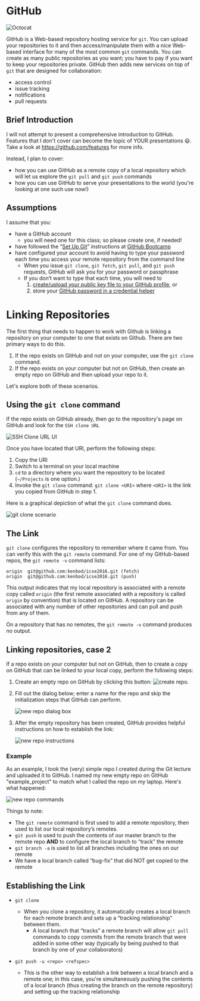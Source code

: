 # GitHub

![Octocat](https://github.com/kenbod/markdown_github_01/blob/master/resources/Octocat.png "GitHub's Mascot")

GitHub is a Web-based repository hosting service for `git`. You can upload your repositories to it and then
access/manipulate them with a nice Web-based interface for many of the most common `git` commands. You
can create as many public repositories as you want; you have to pay if you want to keep your repositories private.
GitHub then adds new services on top of `git` that are designed for collaboration:

* access control
* issue tracking
* notifications
* pull requests

## Brief Introduction

I will not attempt to present a comprehensive introduction to GitHub. Features that I don't cover can become the topic of YOUR presentations :smiley:. Take a look at <https://github.com/features> for more info.

Instead, I plan to cover:

* how you can use GitHub as a remote copy of a local repository which will let us explore the `git pull` and `git push` commands
* how you can use GitHub to serve your presentations to the world (you're looking at one such use now!)

## Assumptions

I assume that you:

* have a GitHub account
    * you will need one for this class; so please create one, if needed!
* have followed the <q>[Set Up Git](https://help.github.com/articles/set-up-git/)</q> instructions at [GitHub Bootcamp](https://help.github.com/categories/bootcamp/)
* have configured your account to avoid having to type your password each time you access your remote repository from the command line
    * When you issue `git clone`, `git fetch`, `git pull`, and `git push` requests, GitHub will ask you for your password or passphrase
    * If you don’t want to type that each time, you will need to
        1. [create/upload your public key file to your GitHub profile](https://help.github.com/articles/generating-ssh-keys/), or
        2. store your [GitHub password in a credential helper](https://help.github.com/articles/caching-your-github-password-in-git/)

# Linking Repositories

The first thing that needs to happen to work with Github is linking a repository on your computer to one that exists on Github. There are two primary ways to do this.

1. If the repo exists on GitHub and not on your computer, use the `git clone` command.
2. If the repo exists on your computer but not on GitHub, then create an empty repo on GitHub and then upload your repo to it.

Let's explore both of these scenarios.

## Using the `git clone` command

If the repo exists on GitHub already, then go to the repository's page on GitHub and look for the `SSH clone URL`

![SSH Clone URL UI](https://github.com/kenbod/markdown_github_01/blob/master/resources/GitCloneURI.png "URI for git clone")

Once you have located that URI, perform the following steps:

1. Copy the URI
2. Switch to a terminal on your local machine
3. `cd` to a directory where you want the repository to be located (`~/Projects` is one option.)
4. Invoke the `git clone` command: `git clone <URI>` where `<URI>` is the link you copied from GitHub in step 1.

Here is a graphical depiction of what the `git clone` command does.

![git clone scenario](https://github.com/kenbod/markdown_github_01/blob/master/resources/GitCloneScenario.png)

## The Link

`git clone` configures the repository to remember where it came from. You can verify this with the `git remote` command. For one of my GitHub-based repos, the `git remote -v` command lists:

```
origin	git@github.com:kenbod/icse2016.git (fetch)
origin	git@github.com:kenbod/icse2016.git (push)
```

This output indicates that my local repository is associated with a remote copy called `origin` (the first remote associated with a repository is called `origin` by convention) that is located on GitHub. A repository can be associated with any number of other repositories and can pull and push from any of them.

On a repository that has no remotes, the `git remote -v` command produces no output.

## Linking repositories, case 2

If a repo exists on your computer but not on GitHub, then to create a copy on GitHub that can be linked to your local copy, perform the following steps:

1. Create an empty repo on GitHub by clicking this button: ![create repo](https://github.com/kenbod/markdown_github_01/blob/master/resources/NewRepo.png).
2. Fill out the dialog below; enter a name for the repo and skip the initialization steps that GitHub can perform.

    ![new repo dialog box](https://github.com/kenbod/markdown_github_01/blob/master/resources/NewRepoDialog.png)
    
3. After the empty repository has been created, GitHub provides helpful instructions on how to establish the link:

    ![new repo instructions](https://github.com/kenbod/markdown_github_01/blob/master/resources/LinkRepos.png)

### Example

As an example, I took the (very) simple repo I created during the Git lecture and uploaded it to GitHub. I named my new empty repo on GitHub "example_project" to match what I called the repo on my laptop. Here's what happened:

![new repo commands](https://github.com/kenbod/markdown_github_01/blob/master/resources/LinkingARepo.png)

Things to note:

* The `git remote` command is first used to add a remote repository, then used to list our local repository’s remotes.
* `git push` is used to push the contents of our master branch to the remote repo **AND** to configure the local branch to <q>track</q> the remote
* `git branch -a` is used to list all branches including the ones on our remote
* We have a local branch called “bug-fix” that did NOT get copied to the remote

## Establishing the Link

* `git clone`

    * When you clone a repository, it automatically creates a local branch for each remote branch and sets up a <q>tracking relationship</q> between them.
        * A local branch that <q>tracks</q> a remote branch will allow `git pull` commands to copy commits from the remote branch that were added in some other way (typically by being pushed to that branch by one of your collaborators)

* `git push -u <repo> <refspec>`
    * This is the other way to establish a link between a local branch and a remote one; in this case, you're
    simultaneously pushing the contents of a local branch (thus creating the branch on the remote repository) and
    setting up the tracking relationship





